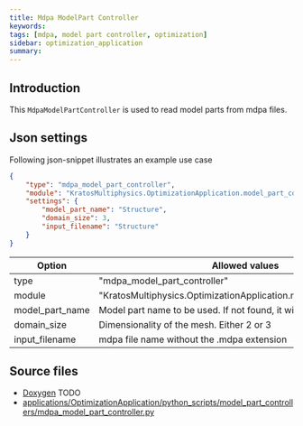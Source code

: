 ```yaml
---
title: Mdpa ModelPart Controller
keywords: 
tags: [mdpa, model part controller, optimization]
sidebar: optimization_application
summary: 
---
```


## Introduction

This ```MdpaModelPartController``` is used to read model parts from mdpa files.


## Json settings
Following json-snippet illustrates an example use case
```json
{
    "type": "mdpa_model_part_controller",
    "module": "KratosMultiphysics.OptimizationApplication.model_part_controllers",
    "settings": {
        "model_part_name": "Structure",
        "domain_size": 3,
        "input_filename": "Structure"
    }
}
```

| Option | Allowed values |
| ------------- | ------------- |
| type  | "mdpa_model_part_controller"  |
| module  | "KratosMultiphysics.OptimizationApplication.model_part_controllers"  |
| model_part_name  | Model part name to be used. If not found, it will be created |
| domain_size  | Dimensionality of the mesh. Either 2 or 3 |
| input_filename  | mdpa file name without the .mdpa extension |

## Source files
* [Doxygen](TODO) TODO
* [applications/OptimizationApplication/python_scripts/model_part_controllers/mdpa_model_part_controller.py](https://github.com/KratosMultiphysics/Kratos/blob/master/applications/OptimizationApplication/python_scripts/model_part_controllers/mdpa_model_part_controller.py)

